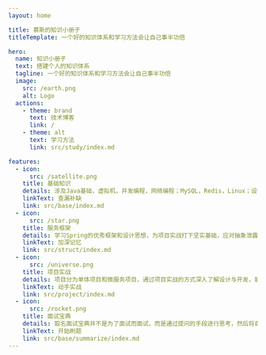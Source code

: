 ```yaml
---
layout: home

title: 慕斯的知识小册子
titleTemplate: 一个好的知识体系和学习方法会让自己事半功倍

hero:
  name: 知识小册子
  text: 搭建个人的知识体系
  tagline: 一个好的知识体系和学习方法会让自己事半功倍
  image:
    src: /earth.png
    alt: Logo
  actions:
    - theme: brand
      text: 技术博客
      link: /
    - theme: alt
      text: 学习方法
      link: src/study/index.md

features:
  - icon:
      src: /satellite.png
    title: 基础知识
    details: 涉及Java基础，虚拟机，并发编程，网络编程；MySQL，Redis，Linux；设计模式和数据结构等等。
    linkText: 查漏补缺
    link: src/base/index.md
  - icon:
      src: /star.png
    title: 服务框架
    details: 学习Spring的优秀框架和设计思想，为项目实战打下坚实基础，应对抽象泄露最好的方法就是了解抽象。
    linkText: 加深记忆
    link: src/struct/index.md
  - icon:
      src: /universe.png
    title: 项目实战
    details: 项目分为单体项目和微服务项目，通过项目实战的方式深入了解设计与开发，能用技术手段解决业务需求。
    linkText: 动手实战
    link: src/project/index.md
  - icon:
      src: /rocket.png
    title: 面试宝典
    details: 取名面试宝典并不是为了面试而面试，而是通过提问的手段进行思考，然后将自己的思考表达出来。
    linkText: 开始刷题
    link: src/base/summarize/index.md
---
```

